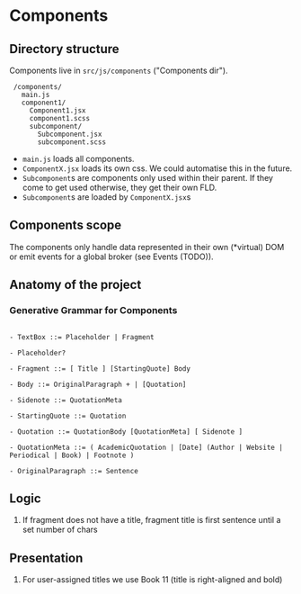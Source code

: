 # Components

## Directory structure

Components live in `src/js/components` ("Components dir").

     /components/
       main.js
       component1/
         Component1.jsx
         component1.scss
         subcomponent/
           Subcomponent.jsx
           subcomponent.scss

- `main.js` loads all components.
- `ComponentX.jsx` loads its own css. We could automatise this in the future.
- `Subcomponent`s are components only used within their parent. If they come to get used otherwise, they get their own FLD.
- `Subcomponent`s are loaded by `ComponentX.jsx`s 

## Components scope

The components only handle data represented in their own (*virtual) DOM or emit events for a global broker (see Events (TODO)).

## Anatomy of the project

### Generative Grammar for Components

```

- TextBox ::= Placeholder | Fragment

- Placeholder?
​
- Fragment ::= [ Title ] [StartingQuote] Body
​
- Body ::= OriginalParagraph + | [Quotation]
​
- Sidenote ::= QuotationMeta
​
- StartingQuote ::= Quotation
​
- Quotation ::= QuotationBody [QuotationMeta] [ Sidenote ]
​
- QuotationMeta ::= ( AcademicQuotation | [Date] (Author | Website | Periodical | Book) | Footnote )
​
- OriginalParagraph ::= Sentence

```

## Logic

1. If fragment does not have a title, fragment title is first sentence until a set number of chars

## Presentation

1. For user-assigned titles we use Book 11 (title is right-aligned and bold)
